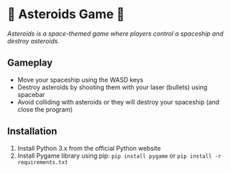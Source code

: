 🚀 **Asteroids Game** 🚀
================

*Asteroids is a space-themed game where players control a spaceship and destroy asteroids.*

**Gameplay**
-----------

* Move your spaceship using the WASD keys
* Destroy asteroids by shooting them with your laser (bullets) using spacebar
* Avoid colliding with asteroids or they will destroy your spaceship (and close the program)

**Installation**
------------

1. Install Python 3.x from the official Python website
2. Install Pygame library using pip: `pip install pygame` or `pip install -r requirements.txt`
